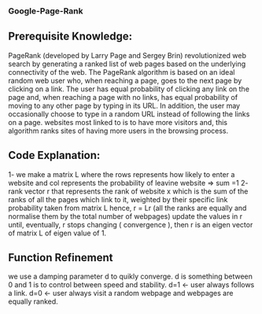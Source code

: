 ### Google-Page-Rank
## Prerequisite Knowledge:
PageRank (developed by Larry Page and Sergey Brin) revolutionized web search by generating a ranked list of web pages based on the underlying connectivity of the web.
The PageRank algorithm is based on an ideal random web user who, when reaching a page, goes to the next page by clicking on a link. The user has equal probability of clicking any link on the page and, when reaching a page with no links, has equal probability of moving to any other page by typing in its URL. In addition, the user may occasionally choose to type in a random URL instead of following the links on a page. 
websites most linked to is to have more visitors and, this algorithm ranks sites of having more users in the browsing process.
## Code Explanation:
1- we make a matrix L where the rows represents how likely to enter a website and 
col represents the probability of leavine website => sum =1
2- rank vector r that represents the rank of website x which is the sum of the ranks of all the pages which link
to it, weighted by their specific link probability taken from matrix L
hence, r = Lr (all the ranks are equally and normalise them by the total number of webpages)
update the values in r until, eventually, r stops changing ( convergence ), then r is an eigen vector of matrix L of eigen value of 1.
## Function Refinement
we use a damping parameter d to quikly converge.
d is something between 0 and 1 is to control between speed and stability.
d=1 <- user always follows a link.
d=0 <- user always visit a random webpage and webpages are equally ranked.


